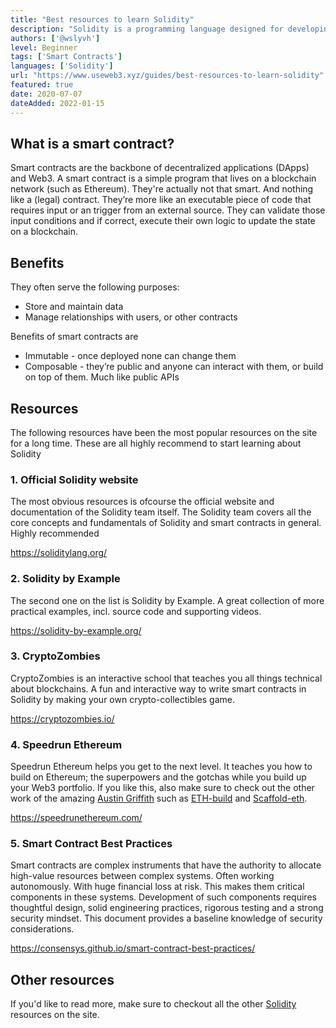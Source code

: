 ```yaml
---
title: "Best resources to learn Solidity"
description: "Solidity is a programming language designed for developing smart contracts that run on Ethereum. It's the most in demand skill in the Web3 space. These are the best resources to help you learn more about it."
authors: ['@wslyvh']
level: Beginner
tags: ['Smart Contracts']
languages: ['Solidity']
url: "https://www.useweb3.xyz/guides/best-resources-to-learn-solidity"
featured: true
date: 2020-07-07
dateAdded: 2022-01-15
---
```


## What is a smart contract?

Smart contracts are the backbone of decentralized applications (DApps) and Web3. A smart contract is a simple program that lives on a blockchain network (such as Ethereum). They're actually not that smart. And nothing like a (legal) contract. They’re more like an executable piece of code that requires input or an trigger from an external source. They can validate those input conditions and if correct, execute their own logic to update the state on a blockchain.

## Benefits

They often serve the following purposes:
- Store and maintain data
- Manage relationships with users, or other contracts

Benefits of smart contracts are
- Immutable - once deployed none can change them
- Composable - they’re public and anyone can interact with them, or build on top of them. Much like public APIs

## Resources

The following resources have been the most popular resources on the site for a long time. These are all highly recommend to start learning about Solidity


### 1. Official Solidity website
The most obvious resources is ofcourse the official website and documentation of the Solidity team itself. The Solidity team covers all the core concepts and fundamentals of Solidity and smart contracts in general. Highly recommended

https://soliditylang.org/


### 2. Solidity by Example
The second one on the list is Solidity by Example. A great collection of more practical examples, incl. source code and supporting videos.

https://solidity-by-example.org/


### 3. CryptoZombies 
CryptoZombies is an interactive school that teaches you all things technical about blockchains. A fun and interactive way to write smart contracts in Solidity by making your own crypto-collectibles game.

https://cryptozombies.io/


### 4. Speedrun Ethereum

Speedrun Ethereum helps you get to the next level. It teaches you how to build on Ethereum; the superpowers and the gotchas while you build up your Web3 portfolio. If you like this, also make sure to check out the other work of the amazing [Austin Griffith](https://twitter.com/austingriffith) such as [ETH-build](https://eth.build/) and [Scaffold-eth](https://scaffoldeth.io/).

https://speedrunethereum.com/


### 5. Smart Contract Best Practices 

Smart contracts are complex instruments that have the authority to allocate high-value resources between complex systems. Often working autonomously. With huge financial loss at risk. This makes them critical components in these systems. Development of such components requires thoughtful design, solid engineering practices, rigorous testing and a strong security mindset. This document provides a baseline knowledge of security considerations.

https://consensys.github.io/smart-contract-best-practices/


## Other resources

If you'd like to read more, make sure to checkout all the other [Solidity](/tags/smart%20contracts) resources on the site.
